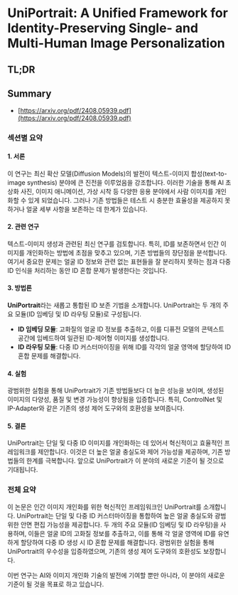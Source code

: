 # UniPortrait: A Unified Framework for Identity-Preserving Single- and Multi-Human Image Personalization
## TL;DR
## Summary
- [https://arxiv.org/pdf/2408.05939.pdf](https://arxiv.org/pdf/2408.05939.pdf)

### 섹션별 요약

#### 1. 서론

이 연구는 최신 확산 모델(Diffusion Models)의 발전이 텍스트-이미지 합성(text-to-image synthesis) 분야에 큰 진전을 이루었음을 강조합니다. 이러한 기술을 통해 AI 초상화 사진, 이미지 애니메이션, 가상 시착 등 다양한 응용 분야에서 사람 이미지를 개인화할 수 있게 되었습니다. 그러나 기존 방법들은 테스트 시 충분한 효율성을 제공하지 못하거나 얼굴 세부 사항을 보존하는 데 한계가 있습니다.

#### 2. 관련 연구

텍스트-이미지 생성과 관련된 최신 연구를 검토합니다. 특히, ID를 보존하면서 인간 이미지를 개인화하는 방법에 초점을 맞추고 있으며, 기존 방법들의 장단점을 분석합니다. 여기서 중요한 문제는 얼굴 ID 정보와 관련 없는 표현들을 잘 분리하지 못하는 점과 다중 ID 인식을 처리하는 동안 ID 혼합 문제가 발생한다는 것입니다.

#### 3. 방법론

**UniPortrait**라는 새롭고 통합된 ID 보존 기법을 소개합니다. UniPortrait는 두 개의 주요 모듈(ID 임베딩 및 ID 라우팅 모듈)로 구성됩니다.

- **ID 임베딩 모듈**: 고화질의 얼굴 ID 정보를 추출하고, 이를 디퓨전 모델의 콘텍스트 공간에 임베드하여 일관된 ID-제어형 이미지를 생성합니다.
- **ID 라우팅 모듈**: 다중 ID 커스터마이징을 위해 ID를 각각의 얼굴 영역에 할당하여 ID 혼합 문제를 해결합니다.

#### 4. 실험

광범위한 실험을 통해 UniPortrait가 기존 방법들보다 더 높은 성능을 보이며, 생성된 이미지의 다양성, 품질 및 변경 가능성이 향상됨을 입증합니다. 특히, ControlNet 및 IP-Adapter와 같은 기존의 생성 제어 도구와의 호환성을 보여줍니다.

#### 5. 결론

UniPortrait는 단일 및 다중 ID 이미지를 개인화하는 데 있어서 혁신적이고 효율적인 프레임워크를 제안합니다. 이것은 더 높은 얼굴 충실도와 제어 가능성을 제공하며, 기존 방법들의 한계를 극복합니다. 앞으로 UniPortrait가 이 분야의 새로운 기준이 될 것으로 기대됩니다.

### 전체 요약

이 논문은 인간 이미지 개인화를 위한 혁신적인 프레임워크인 UniPortrait를 소개합니다. UniPortrait는 단일 및 다중 ID 커스터마이징을 통합하여 높은 얼굴 충실도와 광범위한 안면 편집 가능성을 제공합니다. 두 개의 주요 모듈(ID 임베딩 및 ID 라우팅)을 사용하며, 이들은 얼굴 ID의 고화질 정보를 추출하고, 이를 통해 각 얼굴 영역에 ID를 유연하게 할당하여 다중 ID 생성 시 ID 혼합 문제를 해결합니다. 광범위한 실험을 통해 UniPortrait의 우수성을 입증하였으며, 기존의 생성 제어 도구와의 호환성도 보장합니다.

이번 연구는 AI와 이미지 개인화 기술의 발전에 기여할 뿐만 아니라, 이 분야의 새로운 기준이 될 것을 목표로 하고 있습니다.